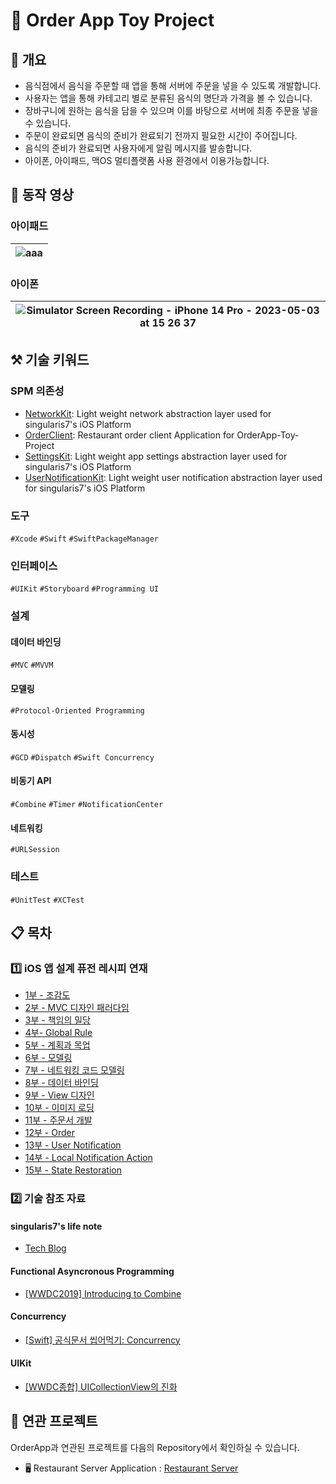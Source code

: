 # 🍔 Order App Toy Project
## 🎼 개요

* 음식점에서 음식을 주문할 때 앱을 통해 서버에 주문을 넣을 수 있도록 개발합니다.
* 사용자는 앱을 통해 카테고리 별로 분류된 음식의 명단과 가격을 볼 수 있습니다.
* 장바구니에 원하는 음식을 담을 수 있으며 이를 바탕으로 서버에 최종 주문을 넣을 수 있습니다.
* 주문이 완료되면 음식의 준비가 완료되기 전까지 필요한 시간이 주어집니다. 
* 음식의 준비가 완료되면 사용자에게 알림 메시지를 발송합니다.
* 아이폰, 아이패드, 맥OS 멀티플랫폼 사용 환경에서 이용가능합니다.

## 📱 동작 영상

### 아이패드

| ![aaa](https://github.com/smart8612/OrderApp-Toy-Project/assets/25794814/4f7f14cf-b97a-4cf6-b2e6-52c0dd1f78fe) |
| :----------------------------------------------------------: |

### 아이폰

| ![Simulator Screen Recording - iPhone 14 Pro - 2023-05-03 at 15 26 37](https://user-images.githubusercontent.com/25794814/235845745-83f5e075-9498-425a-be3b-502fe24fe3d7.gif) |
| :----------------------------------------------------------: |

## ⚒️ 기술 키워드

### SPM 의존성

* [NetworkKit](https://github.com/smart8612/NetworkKit): Light weight network abstraction layer used for singularis7's iOS Platform
* [OrderClient](https://github.com/smart8612/OrderClient): Restaurant order client Application for OrderApp-Toy-Project
* [SettingsKit](https://github.com/smart8612/SettingsKit): Light weight app settings abstraction layer used for singularis7's iOS Platform
* [UserNotificationKit](https://github.com/smart8612/UserNotificationKit): Light weight user notification abstraction layer used for singularis7's iOS Platform

### 도구

`#Xcode` `#Swift` `#SwiftPackageManager`

### 인터페이스

`#UIKit` `#Storyboard` `#Programming UI`

### 설계

#### 데이터 바인딩

`#MVC` `#MVVM`

#### 모델링

`#Protocol-Oriented Programming`

#### 동시성

`#GCD` `#Dispatch` `#Swift Concurrency`

#### 비동기 API

`#Combine` `#Timer` `#NotificationCenter`

#### 네트워킹

`#URLSession`

### 테스트

`#UnitTest` `#XCTest`

## 📋 목차

### 1️⃣ iOS 앱 설계 퓨전 레시피 연재

* [1부 - 조감도](https://singularis7.tistory.com/87)
* [2부 - MVC 디자인 패러다임](https://singularis7.tistory.com/88)
* [3부 - 책임의 밀당](https://singularis7.tistory.com/89)
* [4부- Global Rule](https://singularis7.tistory.com/90)
* [5부 - 계획과 목업](https://singularis7.tistory.com/91)
* [6부 - 모델링](https://singularis7.tistory.com/92)
* [7부 - 네트워킹 코드 모델링](https://singularis7.tistory.com/93)
* [8부 - 데이터 바인딩](https://singularis7.tistory.com/94)
* [9부 - View 디자인](https://singularis7.tistory.com/95)
* [10부 - 이미지 로딩](https://singularis7.tistory.com/96)
* [11부 - 주문서 개발](https://singularis7.tistory.com/99)
* [12부 - Order](https://singularis7.tistory.com/100)
* [13부 - User Notification](https://singularis7.tistory.com/101)
* [14부 - Local Notification Action](https://singularis7.tistory.com/102)
* [15부 - State Restoration](https://singularis7.tistory.com/103)

### 2️⃣ 기술 참조 자료

#### singularis7's life note

* [Tech Blog](https://singularis7.tistory.com/)

#### Functional Asyncronous Programming

* [[WWDC2019] Introducing to Combine](https://singularis7.tistory.com/98)

#### Concurrency

* [[Swift] 공식문서 씹어먹기: Concurrency](https://singularis7.tistory.com/97)

#### UIKit

* [[WWDC종합] UICollectionView의 진화](https://singularis7.tistory.com/104)

## 🤼 연관 프로젝트

OrderApp과 연관된 프로젝트를 다음의 Repository에서 확인하실 수 있습니다.

* 🖥️ Restaurant Server Application : [Restaurant Server](https://github.com/smart8612/Restaurant-Server)
